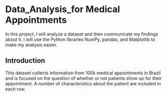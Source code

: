# Data_Analysis_for Medical Appointments 
In this project, I will analyze a dataset and then communicate my findings about it. I will use the Python libraries NumPy, pandas, and Matplotlib to make my analysis easier.
## Introduction
This dataset collects information from 100k medical appointments in Brazil and is focused on the question of whether or not patients show up for their appointment. A number of characteristics about the patient are included in each row.

